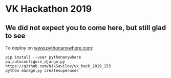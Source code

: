 # VK Hackathon 2019
## We did not expect you to come here, but still glad to see

To deploy on www.pythonanywhere.com:

```
pip install --user pythonanywhere
pa_autoconfigure_django.py https://github.com/NikSavilov/vk_hack_2019_153
python manage.py createsuperuser
```
